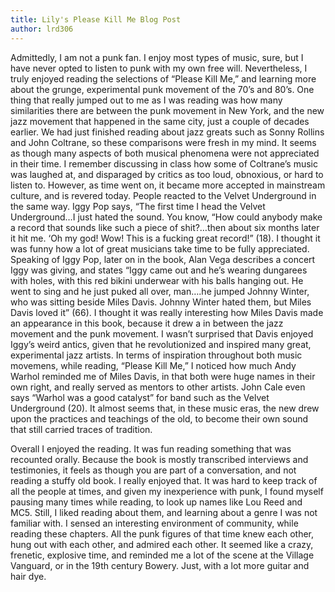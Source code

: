 ```yaml
---
title: Lily's Please Kill Me Blog Post
author: lrd306
---
```


Admittedly, I am not a punk fan. I enjoy most types of music, sure, but I have never opted to listen to punk with my own free will. Nevertheless, I truly enjoyed reading the selections of “Please Kill Me,” and learning more about the grunge, experimental punk movement of the 70’s and 80’s. One thing that really jumped out to me as I was reading was how many similarities there are between the punk movement in New York, and the new jazz movement that happened in the same city, just a couple of decades earlier. We had just finished reading about jazz greats such as Sonny Rollins and John Coltrane, so these comparisons were fresh in my mind. It seems as though many aspects of both musical phenomena were not appreciated in their time. I remember discussing in class how some of Coltrane’s music was laughed at, and disparaged by critics as too loud, obnoxious, or hard to listen to. However, as time went on, it became more accepted in mainstream culture, and is revered today. People reacted to the Velvet Underground in the same way. Iggy Pop says, “The first time I head the Velvet Underground…I just hated the sound. You know, “How could anybody make a record that sounds like such a piece of shit?…then about six months later it hit me. ‘Oh my god! Wow! This is a fucking great record!” (18). I thought it was funny how a lot of great musicians take time to be fully appreciated. Speaking of Iggy Pop, later on in the book, Alan Vega describes a concert Iggy was giving, and states “Iggy came out and he’s wearing dungarees with holes, with this red bikini underwear with his balls hanging out. He went to sing and he just puked all over, man….he jumped Johnny Winter, who was sitting beside Miles Davis. Johnny Winter hated them, but Miles Davis loved it” (66). I thought it was really interesting how Miles Davis made an appearance in this book, because it drew a in between the jazz movement and the punk movement. I wasn’t surprised that Davis enjoyed Iggy’s weird antics, given that he revolutionized and inspired many great, experimental jazz artists. In terms of inspiration throughout both music movemens, while reading, “Please Kill Me,” I noticed how much Andy Warhol reminded me of Miles Davis, in that both were huge names in their own right, and really served as mentors to other artists. John Cale even says “Warhol was a good catalyst” for band such as the Velvet Underground (20). It almost seems that, in these music eras, the new drew upon the practices and teachings of the old, to become their own sound that still carried traces of tradition.

Overall I enjoyed the reading. It was fun reading something that was recounted orally. Because the book is mostly transcribed interviews and testimonies, it feels as though you are part of a conversation, and not reading a stuffy old book. I really enjoyed that. It was hard to keep track of all the people at times, and given my inexperience with punk, I found myself pausing many times while reading, to look up names like Lou Reed and MC5. Still, I liked reading about them, and learning about a genre I was not familiar with. I sensed an interesting environment of community, while reading these chapters. All the punk figures of that time knew each other, hung out with each other, and admired each other. It seemed like a crazy, frenetic, explosive time, and reminded me a lot of the scene at the Village Vanguard, or in the 19th century Bowery. Just, with a lot more guitar and hair dye. 

